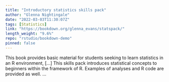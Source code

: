 ```yaml
---
title: "Introductory statistics skills pack"
author: "Glenna Nightingale"
date: "2022-03-03T11:30:07Z"
tags: [Statistics]
link: "https://bookdown.org/glenna_evans/statspack/"
length_weight: "9.6%"
repo: "rstudio/bookdown-demo"
pinned: false
---
```


This book provides basic material for students seeking to learn statistics in an R environment, [...] This skills pack introduces statistical concepts to beginners within the framework of R. Examples of analyses and R code are provided as well.  ...
